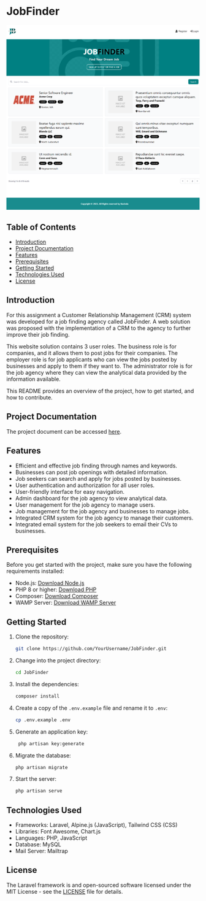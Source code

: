 # JobFinder

<img src="Document/README.png">

## Table of Contents

- [Introduction](#introduction)
- [Project Documentation](#project-documentation)
- [Features](#features)
- [Prerequisites](#prerequisites)
- [Getting Started](#getting-started)
- [Technologies Used](#technology-used)
- [License](#license)

## Introduction <a name="introduction"></a>

For this assignment a Customer Relationship Management (CRM) system was developed for a job
finding agency called JobFinder. A web solution was proposed with the implementation of a CRM
to the agency to further improve their job finding.

This website solution contains 3 user roles. The
business role is for companies, and it allows them to post jobs for their companies. The employer
role is for job applicants who can view the jobs posted by businesses and apply to them if they
want to. The administrator role is for the job agency where they can view the analytical data
provided by the information available.

This README provides an overview of the project, how to get started, and how to contribute.


## Project Documentation <a name="project-documentation"></a>

The project document can be accessed [here](Document/SSP2-Report.pdf).

## Features <a name="features"></a>

- Efficient and effective job finding through names and keywords.
- Businesses can post job openings with detailed information.
- Job seekers can search and apply for jobs posted by businesses.
- User authentication and authorization for all user roles.
- User-friendly interface for easy navigation.
- Admin dashboard for the job agency to view analytical data.
- User management for the job agency to manage users.
- Job management for the job agency and businesses to manage jobs.
- Integrated CRM system for the job agency to manage their customers.
- Integrated email system for the job seekers to email their CVs to businesses.

## Prerequisites <a name="prerequisites"></a>

Before you get started with the project, make sure you have the following requirements installed:

- Node.js: [Download Node.js](https://nodejs.org/)
- PHP 8 or higher: [Download PHP](https://www.php.net/downloads)
- Composer: [Download Composer](https://getcomposer.org/download/)
- WAMP Server: [Download WAMP Server](https://www.wampserver.com/en/)

## Getting Started <a name="getting-started"></a>

1. Clone the repository:

   ```bash
   git clone https://github.com/YourUsername/JobFinder.git
   ```
2. Change into the project directory:

   ```bash
   cd JobFinder
   ```
3. Install the dependencies:

   ```bash
   composer install
   ```
4. Create a copy of the `.env.example` file and rename it to `.env`:

   ```bash
   cp .env.example .env
   ```
5. Generate an application key:

   ```bash
    php artisan key:generate
    ```
6. Migrate the database:

   ```bash
   php artisan migrate
   ```
   
7. Start the server:

   ```bash
   php artisan serve
   ```
   
## Technologies Used <a name="technology-used"></a>

- Frameworks: Laravel, Alpine.js (JavaScript), Tailwind CSS (CSS)
- Libraries: Font Awesome, Chart.js
- Languages: PHP, JavaScript
- Database: MySQL
- Mail Server: Mailtrap

## License <a name="license"></a>

The Laravel framework is and open-sourced software licensed under the MIT License - see the [LICENSE](https://opensource.org/licenses/MIT) file for details.


